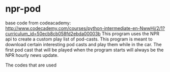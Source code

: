 # npr-pod
base code from codeacademy: http://www.codecademy.com/courses/python-intermediate-en-NwwHi/2/1?curriculum_id=50ecb8cb058fd2ebda00003b
This program uses the NPR api to create a custom play list of pod-casts.
This program is meant to download certain interesting pod casts and play them while in the car. 
The first pod cast that will be played when the program starts will always be the NPR hourly news update.

The codes that are used 
